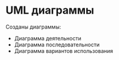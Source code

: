 # UML диаграммы

Созданы диаграммы:
* Диаграмма деятельности
* Диаграмма последовательности
* Диаграмма вариантов использования